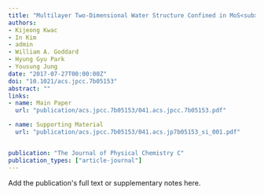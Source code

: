 ```yaml
---
title: "Multilayer Two-Dimensional Water Structure Confined in MoS<sub>2</sub>"
authors:
- Kijeong Kwac
- In Kim
- admin
- William A. Goddard
- Hyung Gyu Park
- Yousung Jung
date: "2017-07-27T00:00:00Z"
doi: "10.1021/acs.jpcc.7b05153"
abstract: ""
links:
- name: Main Paper
  url: "publication/acs.jpcc.7b05153/041.acs.jpcc.7b05153.pdf"

- name: Supporting Material
  url: "publication/acs.jpcc.7b05153/041.acs.jp7b05153_si_001.pdf"


publication: "The Journal of Physical Chemistry C"
publication_types: ["article-journal"]
---
```


Add the publication's full text or supplementary notes here.
